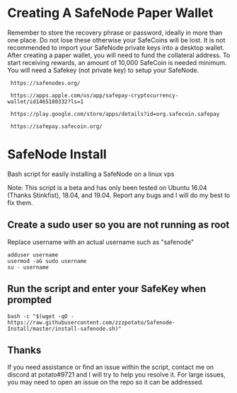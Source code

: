# Creating A SafeNode Paper Wallet 
     
Remember to store the recovery phrase or password, ideally in more than one place. Do not lose these otherwise your SafeCoins will be lost. It is not recommended to import your SafeNode private keys into a desktop wallet. After creating a paper wallet, you will need to fund the collateral address. To start receiving rewards, an amount of 10,000 SafeCoin is needed minimum. You will need a Safekey (not private key) to setup your SafeNode.
    
     https://safenodes.org/

     https://apps.apple.com/us/app/safepay-cryptocurrency-wallet/id1465180332?ls=1

     https://play.google.com/store/apps/details?id=org.safecoin.safepay 

     https://safepay.safecoin.org/

# SafeNode Install
Bash script for easily installing a SafeNode on a linux vps

Note: This script is a beta and has only been tested on Ubuntu 16.04 (Thanks Stinkfist), 18.04, and 19.04. Report any bugs and I will do my best to fix them.

## Create a sudo user so you are not running as root
Replace username with an actual username such as "safenode"
```
adduser username
usermod -aG sudo username
su - username
```

## Run the script and enter your SafeKey when prompted
```
bash -c "$(wget -qO - https://raw.githubusercontent.com/zzzpotato/Safenode-Install/master/install-safenode.sh)"
```

## Thanks

If you need assistance or find an issue within the script, contact me on discord at potato#9721 and I will try to help you resolve it. For large issues, you may need to open an issue on the repo so it can be addressed.
